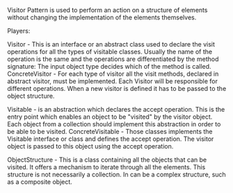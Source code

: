 Visitor Pattern is used to perform an action on a structure of elements without changing the implementation of the elements themselves.

Players:

Visitor - This is an interface or an abstract class used to declare the visit operations for all the types of visitable classes. Usually the name of the operation is the same and the operations are differentiated by the method signature: The input object type decides which of the method is called.
ConcreteVisitor - For each type of visitor all the visit methods, declared in abstract visitor, must be implemented. Each Visitor will be responsible for different operations. When a new visitor is defined it has to be passed to the object structure.

Visitable - is an abstraction which declares the accept operation. This is the entry point which enables an object to be "visited" by the visitor object. Each object from a collection should implement this abstraction in order to be able to be visited.
ConcreteVisitable - Those classes implements the Visitable interface or class and defines the accept operation. The visitor object is passed to this object using the accept operation.

ObjectStructure - This is a class containing all the objects that can be visited. It offers a mechanism to iterate through all the elements. This structure is not necessarily a collection. In can be a complex structure, such as a composite object.
